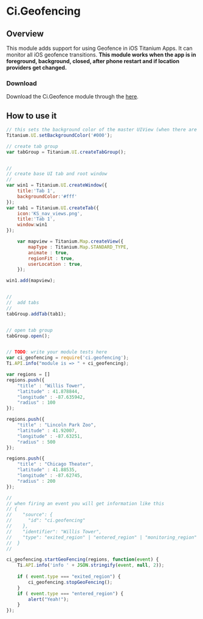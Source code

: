 # Ci.Geofencing

## Overview

This module adds support for using Geofence in iOS Titanium Apps.
It can monitor all iOS geofence transitions.
**This module works when the app is in foreground, background, closed, after phone restart and if location providers get changed.**

### Download

Download the Ci.Geofence module through the [here](https://github.com/deckameron/ci.geofencing/blob/master/ci.geofencing-2.0.zip?raw=true).

## How to use it
```javascript
// this sets the background color of the master UIView (when there are no windows/tab groups on it)
Titanium.UI.setBackgroundColor('#000');

// create tab group
var tabGroup = Titanium.UI.createTabGroup();


//
// create base UI tab and root window
//
var win1 = Titanium.UI.createWindow({  
    title:'Tab 1',
    backgroundColor:'#fff'
});
var tab1 = Titanium.UI.createTab({  
    icon:'KS_nav_views.png',
    title:'Tab 1',
    window:win1
});

    var mapview = Titanium.Map.createView({
        mapType : Titanium.Map.STANDARD_TYPE,
        animate : true,
        regionFit : true,
        userLocation : true,
    });

win1.add(mapview);


//
//  add tabs
//
tabGroup.addTab(tab1);   


// open tab group
tabGroup.open();


// TODO: write your module tests here
var ci_geofencing = require('ci.geofencing');
Ti.API.info("module is => " + ci_geofencing);

var regions = []
regions.push({
	"title" : "Willis Tower",
	"latitude" : 41.878844,
	"longitude" : -87.635942,
	"radius" : 100
});

regions.push({
	"title" : "Lincoln Park Zoo",
	"latitude" : 41.92007,
	"longitude" : -87.63251,
	"radius" : 500
});

regions.push({
	"title" : "Chicago Theater",
	"latitude" : 41.88535,
	"longitude" : -87.62745,
	"radius" : 200
});

//
// when firing an event you will get information like this
// {
//    "source": {
//      "id": "ci.geofencing"
//    },
//    "identifier": "Willis Tower",
//    "type": "exited_region" | "entered_region" | "monitoring_region"
//  }
//

ci_geofencing.startGeoFencing(regions, function(event) {
	Ti.API.info('info ' + JSON.stringify(event, null, 2));
	
	if ( event.type === "exited_region") {
		ci_geofencing.stopGeoFencing();
	}
	if ( event.type === "entered_region") {
		alert("Yeah!");
	}
});
```
